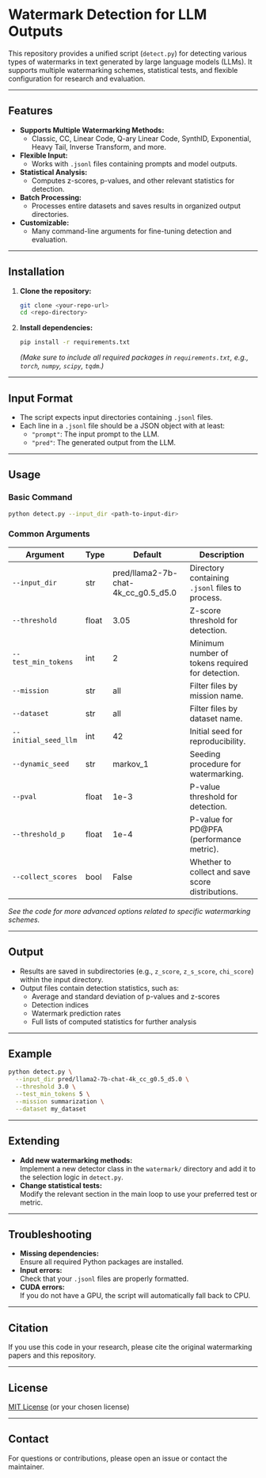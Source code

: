 # Watermark Detection for LLM Outputs

This repository provides a unified script (`detect.py`) for detecting various types of watermarks in text generated by large language models (LLMs). It supports multiple watermarking schemes, statistical tests, and flexible configuration for research and evaluation.

---

## Features

- **Supports Multiple Watermarking Methods:**  
  - Classic, CC, Linear Code, Q-ary Linear Code, SynthID, Exponential, Heavy Tail, Inverse Transform, and more.
- **Flexible Input:**  
  - Works with `.jsonl` files containing prompts and model outputs.
- **Statistical Analysis:**  
  - Computes z-scores, p-values, and other relevant statistics for detection.
- **Batch Processing:**  
  - Processes entire datasets and saves results in organized output directories.
- **Customizable:**  
  - Many command-line arguments for fine-tuning detection and evaluation.

---

## Installation

1. **Clone the repository:**
   ```bash
   git clone <your-repo-url>
   cd <repo-directory>
   ```

2. **Install dependencies:**
   ```bash
   pip install -r requirements.txt
   ```
   *(Make sure to include all required packages in `requirements.txt`, e.g., `torch`, `numpy`, `scipy`, `tqdm`.)*

---

## Input Format

- The script expects input directories containing `.jsonl` files.
- Each line in a `.jsonl` file should be a JSON object with at least:
  - `"prompt"`: The input prompt to the LLM.
  - `"pred"`: The generated output from the LLM.

---

## Usage

### Basic Command

```bash
python detect.py --input_dir <path-to-input-dir>
```

### Common Arguments

| Argument                | Type    | Default         | Description                                                                 |
|-------------------------|---------|-----------------|-----------------------------------------------------------------------------|
| `--input_dir`           | str     | pred/llama2-7b-chat-4k_cc_g0.5_d5.0 | Directory containing `.jsonl` files to process.                             |
| `--threshold`           | float   | 3.05            | Z-score threshold for detection.                                            |
| `--test_min_tokens`     | int     | 2               | Minimum number of tokens required for detection.                            |
| `--mission`             | str     | all             | Filter files by mission name.                                               |
| `--dataset`             | str     | all             | Filter files by dataset name.                                               |
| `--initial_seed_llm`    | int     | 42              | Initial seed for reproducibility.                                           |
| `--dynamic_seed`        | str     | markov_1        | Seeding procedure for watermarking.                                         |
| `--pval`                | float   | 1e-3            | P-value threshold for detection.                                            |
| `--threshold_p`         | float   | 1e-4            | P-value for PD@PFA (performance metric).                                    |
| `--collect_scores`      | bool    | False           | Whether to collect and save score distributions.                            |

*See the code for more advanced options related to specific watermarking schemes.*

---

## Output

- Results are saved in subdirectories (e.g., `z_score`, `z_s_score`, `chi_score`) within the input directory.
- Output files contain detection statistics, such as:
  - Average and standard deviation of p-values and z-scores
  - Detection indices
  - Watermark prediction rates
  - Full lists of computed statistics for further analysis

---

## Example

```bash
python detect.py \
  --input_dir pred/llama2-7b-chat-4k_cc_g0.5_d5.0 \
  --threshold 3.0 \
  --test_min_tokens 5 \
  --mission summarization \
  --dataset my_dataset
```

---

## Extending

- **Add new watermarking methods:**  
  Implement a new detector class in the `watermark/` directory and add it to the selection logic in `detect.py`.
- **Change statistical tests:**  
  Modify the relevant section in the main loop to use your preferred test or metric.

---

## Troubleshooting

- **Missing dependencies:**  
  Ensure all required Python packages are installed.
- **Input errors:**  
  Check that your `.jsonl` files are properly formatted.
- **CUDA errors:**  
  If you do not have a GPU, the script will automatically fall back to CPU.

---

## Citation

If you use this code in your research, please cite the original watermarking papers and this repository.

---

## License

[MIT License](LICENSE) (or your chosen license)

---

## Contact

For questions or contributions, please open an issue or contact the maintainer. 